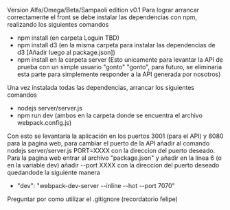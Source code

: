 Version Alfa/Omega/Beta/Sampaoli edition v0.1
Para lograr arrancar correctamente el front se debe instalar las dependencias con npm, realizando los siguientes comandos
- npm install (en carpeta Loguin TBD)
- npm install d3 (en la misma carpeta para instalar las dependencias de d3 [Añadir luego al package.json])
- npm install en la carpeta server (Esto unicamente para levantar la API de prueba con un simple usuario "gonto" "gonto", para futuro, se eliminaria esta parte para simplemente responder a la API generada por nosotros)


Una vez instalada todas las dependencias, arrancar los siguientes comandos
- nodejs server/server.js 
- npm run dev (ambos en la carpeta donde se encuentra el archivo webpack.config.js)

Con esto se levantaria la aplicación en los puertos 3001 (para el API) y 8080 para la pagina web, para cambiar el puerto de la API añadir al comando nodejs server/server.js PORT=XXXX con la direccion del puerto deseado.
Para la pagina web entrar al archivo "package.json" y añadir en la linea 6 (o en la variable dev) añadir --port XXXX con la direccion del puerto deseado quedandode la siguiente manera
- "dev": "webpack-dev-server --inline --hot --port 7070"

Preguntar por como utilizar el .gitignore (recordatorio felipe)